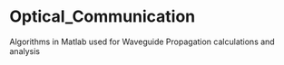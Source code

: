 # Optical_Communication
Algorithms in Matlab used for Waveguide Propagation calculations and analysis
